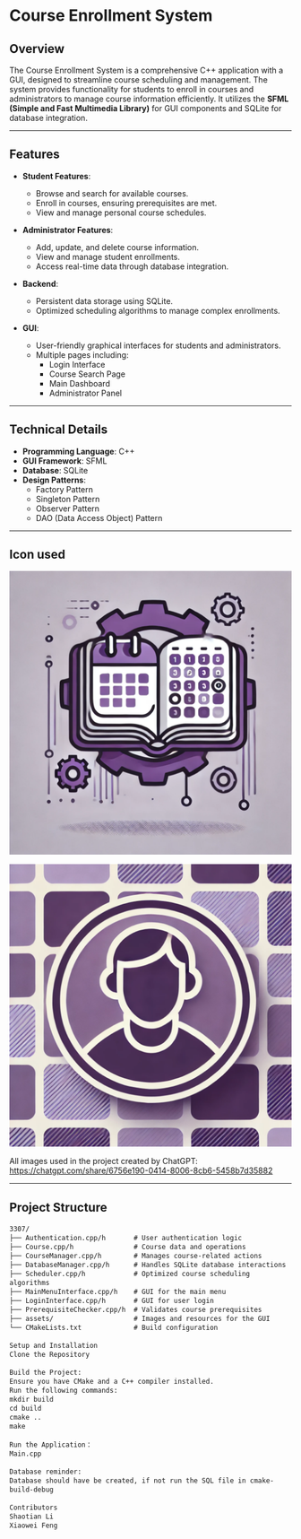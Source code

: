 # **Course Enrollment System**

## **Overview**
The Course Enrollment System is a comprehensive C++ application with a GUI, designed to streamline course scheduling and management. The system provides functionality for students to enroll in courses and administrators to manage course information efficiently. It utilizes the **SFML (Simple and Fast Multimedia Library)** for GUI components and SQLite for database integration.

---

## **Features**
- **Student Features**:
  - Browse and search for available courses.
  - Enroll in courses, ensuring prerequisites are met.
  - View and manage personal course schedules.

- **Administrator Features**:
  - Add, update, and delete course information.
  - View and manage student enrollments.
  - Access real-time data through database integration.

- **Backend**:
  - Persistent data storage using SQLite.
  - Optimized scheduling algorithms to manage complex enrollments.

- **GUI**:
  - User-friendly graphical interfaces for students and administrators.
  - Multiple pages including:
    - Login Interface
    - Course Search Page
    - Main Dashboard
    - Administrator Panel

---

## **Technical Details**
- **Programming Language**: C++
- **GUI Framework**: SFML
- **Database**: SQLite
- **Design Patterns**:
  - Factory Pattern
  - Singleton Pattern
  - Observer Pattern
  - DAO (Data Access Object) Pattern

---

## **Icon used**

![icon.png](3307%2Fassets%2Ficon.png)

![user_profile.png](3307%2Fassets%2Fuser_profile.png)

All images used in the project created by ChatGPT: https://chatgpt.com/share/6756e190-0414-8006-8cb6-5458b7d35882

---

## **Project Structure**
```plaintext
3307/
├── Authentication.cpp/h       # User authentication logic
├── Course.cpp/h               # Course data and operations
├── CourseManager.cpp/h        # Manages course-related actions
├── DatabaseManager.cpp/h      # Handles SQLite database interactions
├── Scheduler.cpp/h            # Optimized course scheduling algorithms
├── MainMenuInterface.cpp/h    # GUI for the main menu
├── LoginInterface.cpp/h       # GUI for user login
├── PrerequisiteChecker.cpp/h  # Validates course prerequisites
├── assets/                    # Images and resources for the GUI
└── CMakeLists.txt             # Build configuration

Setup and Installation
Clone the Repository

Build the Project:
Ensure you have CMake and a C++ compiler installed.
Run the following commands:
mkdir build
cd build
cmake ..
make

Run the Application：
Main.cpp

Database reminder:
Database should have be created, if not run the SQL file in cmake-build-debug

Contributors
Shaotian Li
Xiaowei Feng





